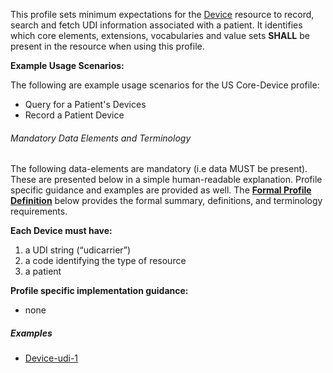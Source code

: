 ﻿This profile sets minimum expectations for the [Device] resource to record, search and fetch UDI information associated with a patient. It identifies which core elements, extensions, vocabularies and value sets **SHALL** be present in the resource when using this profile.

**Example Usage Scenarios:**

The following are example usage scenarios for the US Core-Device profile:

-   Query for a Patient's Devices
-   Record a Patient Device

###### Mandatory Data Elements and Terminology


The following data-elements are mandatory (i.e data MUST be present). These are presented below in a simple human-readable explanation.  Profile specific guidance and examples are provided as well.  The [**Formal Profile Definition**](#profile) below provides the  formal summary, definitions, and  terminology requirements.  

**Each Device must have:**

1.  a UDI string (“udicarrier”)
1.  a code identifying the type of resource
1.  a patient

**Profile specific implementation guidance:**

* none

##### Examples

- [Device-udi-1](Device-udi-1.html)

[Device]: {{site.data.fhir.path}}device.html
